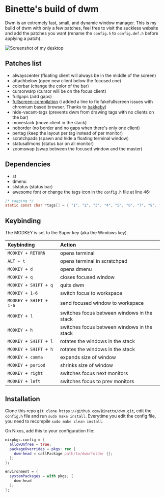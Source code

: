 # Binette's build of dwm

Dwm is an extremely fast, small, and dynamic window manager. This is my build of dwm with only a few patches, feel free to visit the suckless website and add the patches you want (rename the `config.h` to `config.def.h` before applying a patch).

![Screenshot of my desktop](https://raw.githubusercontent.com/Binetto/dwm/master/screenshot.png)

## Patches list
+ alwayscenter (floating client will always be in the middle of the screen)
+ attachbelow (open new client below the focused one)
+ colorbar (change the color of the bar)
+ cursorwarp (cursor will be on the focus client)
+ fullgaps (add gaps)
+ [fullscreen-compilation](https://github.com/paniash/dwm/blob/master/patches/dwm-fullscreen-compilation-6.2.diff) (i added a line to fix fakefullscreen issues with chromium based browser. Thanks to [bakkeby](https://github.com/bakkeby))
+ hide-vacant-tags (prevents dwm from drawing tags with no clients on the bar)
+ movestack (move client in the stack)
+ noborder (no border and no gaps when there's only one client)
+ pertag (keep the layout per tag instead of per monitor)
+ scratchpads (spawn and hide a floating terminal window)
+ statusallmons (status bar on all monitor)
+ zoomswap (swap between the focused window and the master)

## Dependencies
+ st
+ dmenu
+ slstatus (status bar)
+ awesome font or change the tags icon in the `config.h` file at line 46:
``` C
/* tagging */
static const char *tags[] = { "1", "2", "3", "4", "5", "6", "7", "8", "9" };
```

## Keybinding
The MODKEY is set to the Super key (aka the Windows key).

| Keybinding | Action |
| :--- | :--- |
| `MODKEY + RETURN` | opens terminal |
| `ALT + t` | opens terminal in scratchpad |
| `MODKEY + d` | opens dmenu |
| `MODKEY + q` | closes focused window |
| `MODKEY + SHIFT + q` | quits dwm |
| `MODKEY + 1-6` | switch focus to workspace |
| `MODKEY + SHIFT + 1-6` | send focused window to workspace |
| `MODKEY + l` | switches focus between windows in the stack |
| `MODKEY + h` | switches focus between windows in the stack |
| `MODKEY + SHIFT + l` | rotates the windows in the stack |
| `MODKEY + SHIFT + h` | rotates the windows in the stack |
| `MODKEY + comma` | expands size of window |
| `MODKEY + period` | shrinks size of window |
| `MODKEY + right` | switches focus next monitors |
| `MODKEY + left` | switches focus to prev monitors |

## Installation
Clone this repo `git clone https://github.com/Binetto/dwm.git`, edit the `config.h` file and run `sudo make install`.
Everytime you edit the config file, you need to recompile `sudo make clean install`.

On Nixos, add this to your configuration file:
``` nix
nixpkgs.config = {
  allowUnfree = true;
  packageOverrides = pkgs: rec {
    dwm-head = callPackage path/to/dwm/folder {};
  };
};

environment = {
  systemPackages = with pkgs; [
    dwm-head
  ];
};
```
